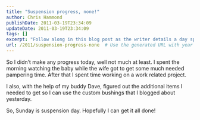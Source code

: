 ```yaml
---
title: "Suspension progress, none!"
author: Chris Hammond
publishDate: 2011-03-19T23:34:09
updateDate: 2011-03-19T23:34:09
tags: []
excerpt: "Follow along in this blog post as the writer details a day spent balancing family time, work projects, and planning for a suspension upgrade."
url: /2011/suspension-progress-none  # Use the generated URL with year
---
```

<p>So I didn’t make any progress today, well not much at least. I spent the morning watching the baby while the wife got to get some much needed pampering time. After that I spent time working on a work related project.</p>  <p>I also, with the help of my buddy Dave, figured out the additional items I needed to get so I can use the custom bushings that I blogged about yesterday.</p>  <p>So, Sunday is suspension day. Hopefully I can get it all done!</p>


